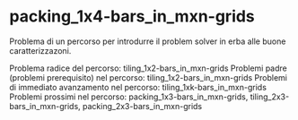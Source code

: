 # packing_1x4-bars_in_mxn-grids

Problema di un percorso per introdurre il problem solver in erba alle buone caratterizzazoni.

Problema radice del percorso: tiling_1x2-bars_in_mxn-grids
Problemi padre (problemi prerequisito) nel percorso: tiling_1x2-bars_in_mxn-grids
Problemi di immediato avanzamento nel percorso: tiling_1xk-bars_in_mxn-grids
Problemi prossimi nel percorso: packing_1x3-bars_in_mxn-grids, tiling_2x3-bars_in_mxn-grids, packing_2x3-bars_in_mxn-grids
